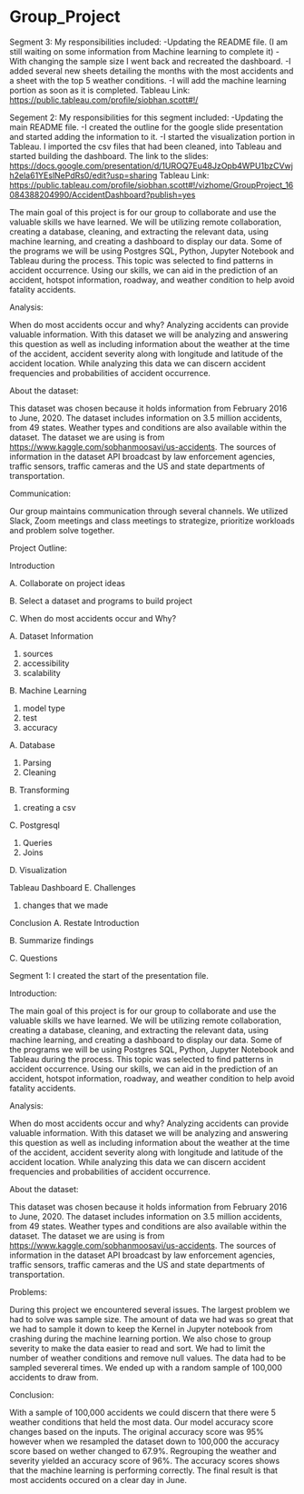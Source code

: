 
# Group_Project

Segment 3:
My responsibilities included:
-Updating the README file. (I am still waiting on some information from Machine learning to complete it)
-With changing the sample size I went back and recreated the dashboard. 
-I added several new sheets detailing the months with the most accidents and a sheet with the top 5 weather conditions.
-I will add the machine learning portion as soon as it is completed. 
Tableau Link: https://public.tableau.com/profile/siobhan.scott#!/

Segement 2:
My responsibilities for this segment included:
-Updating the main README file. 
-I created the outline for the google slide presentation and started adding the information to it. 
-I started the visualization portion in Tableau. I imported the csv files that had been cleaned, into Tableau and started building the dashboard. 
The link to the slides: https://docs.google.com/presentation/d/1UROQ7Eu48JzOpb4WPU1bzCVwjh2ela61YEslNePdRs0/edit?usp=sharing
Tableau Link: https://public.tableau.com/profile/siobhan.scott#!/vizhome/GroupProject_16084388204990/AccidentDashboard?publish=yes


The main goal of this project is for our group to collaborate and use the valuable skills we have learned. We will be utilizing remote collaboration, creating a database, cleaning, and extracting the relevant data, using machine learning, and creating a dashboard to display our data. Some of the programs we will be using Postgres SQL, Python, Jupyter Notebook and Tableau during the process. This topic was selected to find patterns in accident occurrence. Using our skills, we can aid in the prediction of an accident, hotspot information, roadway, and weather condition to help avoid fatality accidents.

Analysis:

When do most accidents occur and why? Analyzing accidents can provide valuable information. With this dataset we will be analyzing and answering this question as well as including information about the weather at the time of the accident, accident severity along with longitude and latitude of the accident location. While analyzing this data we can discern accident frequencies and probabilities of accident occurrence.

About the dataset:

This dataset was chosen because it holds information from February 2016 to June, 2020. The dataset includes information on 3.5 million accidents, from 49 states. Weather types and conditions are also available within the dataset. The dataset we are using is from https://www.kaggle.com/sobhanmoosavi/us-accidents. The sources of information in the dataset API broadcast by law enforcement agencies, traffic sensors, traffic cameras and the US and state departments of transportation.

Communication:

Our group maintains communication through several channels. We utilized Slack, Zoom meetings and class meetings to strategize, prioritize workloads and problem solve together.

Project Outline:

Introduction

A. Collaborate on project ideas

B. Select a dataset and programs to build project

C. When do most accidents occur and Why?

A. Dataset Information

1. sources
2. accessibility
3. scalability

B. Machine Learning

1. model type
2. test
3. accuracy

A. Database

1. Parsing
2. Cleaning 

B. Transforming
1. creating a csv

C. Postgresql

1. Queries
2. Joins

D. Visualization

Tableau Dashboard
E. Challenges
1. changes that we made

Conclusion A. Restate Introduction

B. Summarize findings

C. Questions





Segment 1: I created the start of the presentation file. 


Introduction:

The main goal of this project is for our group to collaborate and use the valuable skills we have learned. We will be utilizing remote collaboration, creating a database, cleaning, and extracting the relevant data, using machine learning, and creating a dashboard to display our data. Some of the programs we will be using Postgres SQL, Python, Jupyter Notebook and Tableau during the process. This topic was selected to find patterns in accident occurrence. Using our skills, we can aid in the prediction of an accident, hotspot information, roadway, and weather condition to help avoid fatality accidents.

Analysis:

When do most accidents occur and why? Analyzing accidents can provide valuable information. With this dataset we will be analyzing and answering this question as well as including information about the weather at the time of the accident, accident severity along with longitude and latitude of the accident location. While analyzing this data we can discern accident frequencies and probabilities of accident occurrence.

About the dataset:

This dataset was chosen because it holds information from February 2016 to June, 2020. The dataset includes information on 3.5 million accidents, from 49 states. Weather types and conditions are also available within the dataset.
The dataset we are using is from https://www.kaggle.com/sobhanmoosavi/us-accidents. The sources of information in the dataset API broadcast by law enforcement agencies, traffic sensors, traffic cameras and the US and state departments of transportation.

Problems:

During this project we encountered several issues. The largest problem we had to solve was sample size. The amount of data we had was so great that we had to sample it down to keep the Kernel in Jupyter notebook from crashing during the machine learning portion. We also chose to group severity to make the data easier to read and sort. We had to limit the number of weather conditions and remove null values. The data had to be sampled severeral times. We ended up with a random sample of 100,000 accidents to draw from.

Conclusion:

With a sample of 100,000 accidents we could discern that there were 5 weather conditions that held the most data. Our model accuracy score changes based on the inputs. The original accuracy score was 95% however when we resampled the dataset down to 100,000 the accuracy score based on wether changed to 67.9%. Regrouping the weather and severity yielded an accuracy score of 96%. The accuracy scores shows that the machine learning is performing correctly. The final result is that most accidents occured on a clear day in June. 


